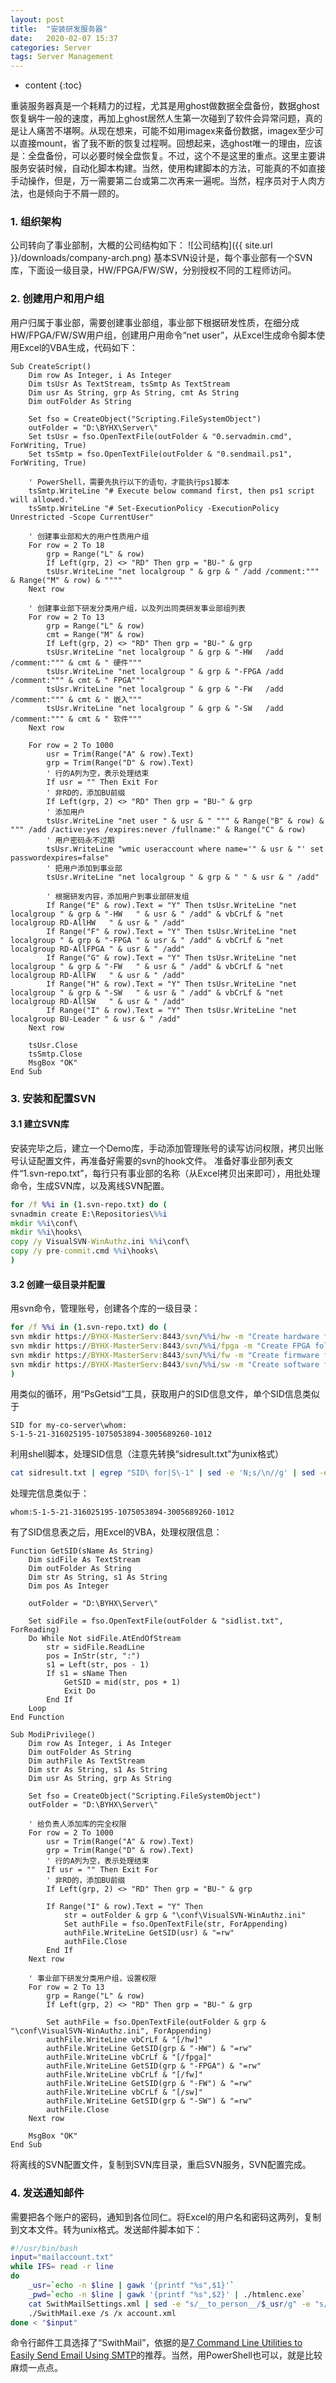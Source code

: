 ```yaml
---
layout: post
title:  "安装研发服务器"
date:   2020-02-07 15:37
categories: Server
tags: Server Management
---
```


* content
{:toc}

重装服务器真是一个耗精力的过程，尤其是用ghost做数据全盘备份，数据ghost恢复蜗牛一般的速度，再加上ghost居然人生第一次碰到了软件会异常问题，真的是让人痛苦不堪啊。从现在想来，可能不如用imagex来备份数据，imagex至少可以直接mount，省了我不断的恢复过程啊。回想起来，选ghost唯一的理由，应该是：全盘备份，可以必要时候全盘恢复。不过，这个不是这里的重点。这里主要讲服务安装时候，自动化脚本构建。当然，使用构建脚本的方法，可能真的不如直接手动操作，但是，万一需要第二台或第二次再来一遍呢。当然，程序员对于人肉方法，也是倾向于不屑一顾的。

### 1. 组织架构
公司转向了事业部制，大概的公司结构如下：
![公司结构]({{ site.url }}/downloads/company-arch.png)
基本SVN设计是，每个事业部有一个SVN库，下面设一级目录，HW/FPGA/FW/SW，分别授权不同的工程师访问。

### 2. 创建用户和用户组
用户归属于事业部，需要创建事业部组，事业部下根据研发性质，在细分成HW/FPGA/FW/SW用户组，创建用户用命令“net user”，从Excel生成命令脚本使用Excel的VBA生成，代码如下：
```basic
Sub CreateScript()
    Dim row As Integer, i As Integer
    Dim tsUsr As TextStream, tsSmtp As TextStream
    Dim usr As String, grp As String, cmt As String
    Dim outFolder As String
    
    Set fso = CreateObject("Scripting.FileSystemObject")
    outFolder = "D:\BYHX\Server\"
    Set tsUsr = fso.OpenTextFile(outFolder & "0.servadmin.cmd", ForWriting, True)
    Set tsSmtp = fso.OpenTextFile(outFolder & "0.sendmail.ps1", ForWriting, True)
    
    ' PowerShell，需要先执行以下的语句，才能执行ps1脚本
    tsSmtp.WriteLine "# Execute below command first, then ps1 script will allowed."
    tsSmtp.WriteLine "# Set-ExecutionPolicy -ExecutionPolicy Unrestricted -Scope CurrentUser"
    
    ' 创建事业部和大的用户性质用户组
    For row = 2 To 18
        grp = Range("L" & row)
        If Left(grp, 2) <> "RD" Then grp = "BU-" & grp
        tsUsr.WriteLine "net localgroup " & grp & " /add /comment:""" & Range("M" & row) & """"
    Next row
    
    ' 创建事业部下研发分类用户组，以及列出同类研发事业部组列表
    For row = 2 To 13
        grp = Range("L" & row)
        cmt = Range("M" & row)
        If Left(grp, 2) <> "RD" Then grp = "BU-" & grp
        tsUsr.WriteLine "net localgroup " & grp & "-HW   /add /comment:""" & cmt & " 硬件"""
        tsUsr.WriteLine "net localgroup " & grp & "-FPGA /add /comment:""" & cmt & " FPGA"""
        tsUsr.WriteLine "net localgroup " & grp & "-FW   /add /comment:""" & cmt & " 嵌入"""
        tsUsr.WriteLine "net localgroup " & grp & "-SW   /add /comment:""" & cmt & " 软件"""
    Next row
    
    For row = 2 To 1000
        usr = Trim(Range("A" & row).Text)
        grp = Trim(Range("D" & row).Text)
        ' 行的A列为空，表示处理结束
        If usr = "" Then Exit For
        ' 非RD的，添加BU前缀
        If Left(grp, 2) <> "RD" Then grp = "BU-" & grp
        ' 添加用户
        tsUsr.WriteLine "net user " & usr & " """ & Range("B" & row) & """ /add /active:yes /expires:never /fullname:" & Range("C" & row)
        ' 用户密码永不过期
        tsUsr.WriteLine "wmic useraccount where name='" & usr & "' set passwordexpires=false"
        ' 把用户添加到事业部
        tsUsr.WriteLine "net localgroup " & grp & " " & usr & " /add"
        
        ' 根据研发内容，添加用户到事业部研发组
        If Range("E" & row).Text = "Y" Then tsUsr.WriteLine "net localgroup " & grp & "-HW   " & usr & " /add" & vbCrLf & "net localgroup RD-AllHW   " & usr & " /add"
        If Range("F" & row).Text = "Y" Then tsUsr.WriteLine "net localgroup " & grp & "-FPGA " & usr & " /add" & vbCrLf & "net localgroup RD-AllFPGA " & usr & " /add"
        If Range("G" & row).Text = "Y" Then tsUsr.WriteLine "net localgroup " & grp & "-FW   " & usr & " /add" & vbCrLf & "net localgroup RD-AllFW   " & usr & " /add"
        If Range("H" & row).Text = "Y" Then tsUsr.WriteLine "net localgroup " & grp & "-SW   " & usr & " /add" & vbCrLf & "net localgroup RD-AllSW   " & usr & " /add"
        If Range("I" & row).Text = "Y" Then tsUsr.WriteLine "net localgroup BU-Leader " & usr & " /add"
    Next row
        
    tsUsr.Close
    tsSmtp.Close
    MsgBox "OK"
End Sub
```

### 3. 安装和配置SVN
#### 3.1 建立SVN库
安装完毕之后，建立一个Demo库，手动添加管理账号的读写访问权限，拷贝出账号认证配置文件，再准备好需要的svn的hook文件。
准备好事业部列表文件“1.svn-repo.txt”，每行只有事业部的名称（从Excel拷贝出来即可），用批处理命令，生成SVN库，以及离线SVN配置。
```cmd
for /f %%i in (1.svn-repo.txt) do (
svnadmin create E:\Repositories\%%i
mkdir %%i\conf\
mkdir %%i\hooks\
copy /y VisualSVN-WinAuthz.ini %%i\conf\
copy /y pre-commit.cmd %%i\hooks\
)
```

#### 3.2 创建一级目录并配置
用svn命令，管理账号，创建各个库的一级目录：
```cmd
for /f %%i in (1.svn-repo.txt) do (
svn mkdir https://BYHX-MasterServ:8443/svn/%%i/hw -m "Create hardware folder"
svn mkdir https://BYHX-MasterServ:8443/svn/%%i/fpga -m "Create FPGA folder"
svn mkdir https://BYHX-MasterServ:8443/svn/%%i/fw -m "Create firmware folder"
svn mkdir https://BYHX-MasterServ:8443/svn/%%i/sw -m "Create software folder"
)
```
用类似的循环，用“PsGetsid”工具，获取用户的SID信息文件，单个SID信息类似于
```
SID for my-co-server\whom:
S-1-5-21-316025195-1075053894-3005689260-1012

```
利用shell脚本，处理SID信息（注意先转换“sidresult.txt”为unix格式）
```bash
cat sidresult.txt | egrep "SID\ for|S\-1" | sed -e 'N;s/\n//g' | sed -e 's/^.*\\//g' > sidlist.txt
```
处理完信息类似于：
```
whom:S-1-5-21-316025195-1075053894-3005689260-1012
```
有了SID信息表之后，用Excel的VBA，处理权限信息：
```basic
Function GetSID(sName As String)
    Dim sidFile As TextStream
    Dim outFolder As String
    Dim str As String, s1 As String
    Dim pos As Integer
    
    outFolder = "D:\BYHX\Server\"
    
    Set sidFile = fso.OpenTextFile(outFolder & "sidlist.txt", ForReading)
    Do While Not sidFile.AtEndOfStream
        str = sidFile.ReadLine
        pos = InStr(str, ":")
        s1 = Left(str, pos - 1)
        If s1 = sName Then
            GetSID = mid(str, pos + 1)
            Exit Do
        End If
    Loop
End Function

Sub ModiPrivilege()
    Dim row As Integer, i As Integer
    Dim outFolder As String
    Dim authFile As TextStream
    Dim str As String, s1 As String
    Dim usr As String, grp As String
    
    Set fso = CreateObject("Scripting.FileSystemObject")
    outFolder = "D:\BYHX\Server\"

    ' 给负责人添加库的完全权限
    For row = 2 To 1000
        usr = Trim(Range("A" & row).Text)
        grp = Trim(Range("D" & row).Text)
        ' 行的A列为空，表示处理结束
        If usr = "" Then Exit For
        ' 非RD的，添加BU前缀
        If Left(grp, 2) <> "RD" Then grp = "BU-" & grp
        
        If Range("I" & row).Text = "Y" Then
            str = outFolder & grp & "\conf\VisualSVN-WinAuthz.ini"
            Set authFile = fso.OpenTextFile(str, ForAppending)
            authFile.WriteLine GetSID(usr) & "=rw"
            authFile.Close
        End If
    Next row

    ' 事业部下研发分类用户组，设置权限
    For row = 2 To 13
        grp = Range("L" & row)
        If Left(grp, 2) <> "RD" Then grp = "BU-" & grp
        
        Set authFile = fso.OpenTextFile(outFolder & grp & "\conf\VisualSVN-WinAuthz.ini", ForAppending)
        authFile.WriteLine vbCrLf & "[/hw]"
        authFile.WriteLine GetSID(grp & "-HW") & "=rw"
        authFile.WriteLine vbCrLf & "[/fpga]"
        authFile.WriteLine GetSID(grp & "-FPGA") & "=rw"
        authFile.WriteLine vbCrLf & "[/fw]"
        authFile.WriteLine GetSID(grp & "-FW") & "=rw"
        authFile.WriteLine vbCrLf & "[/sw]"
        authFile.WriteLine GetSID(grp & "-SW") & "=rw"
        authFile.Close
    Next row
    
    MsgBox "OK"
End Sub
```
将离线的SVN配置文件，复制到SVN库目录，重启SVN服务，SVN配置完成。

### 4. 发送通知邮件
需要把各个账户的密码，通知到各位同仁。将Excel的用户名和密码这两列，复制到文本文件。转为unix格式。发送邮件脚本如下：
```bash
#!/usr/bin/bash
input="mailaccount.txt"
while IFS= read -r line
do
	_usr=`echo -n $line | gawk '{printf "%s",$1}'`
	_pwd=`echo -n $line | gawk '{printf "%s",$2}' | ./htmlenc.exe`
	cat SwithMailSettings.xml | sed -e "s/__to_person__/$_usr/g" -e "s/__password__/$_pwd/g" > account.xml
	./SwithMail.exe /s /x account.xml
done < "$input"
```
命令行邮件工具选择了“SwithMail”，依据的是[7 Command Line Utilities to Easily Send Email Using SMTP](https://www.raymond.cc/blog/sending-email-using-command-line-useful-for-downtime-alert-notification/)的推荐。当然，用PowerShell也可以，就是比较麻烦一点点。
